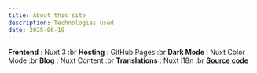 ```yaml
---
title: About this site
description: Technologies used
date: 2025-06-19
---
```


**Frontend** : Nuxt 3 :br **Hosting** : GitHub Pages :br **Dark Mode** : Nuxt Color Mode :br **Blog** : Nuxt Content :br **Translations** : Nuxt i18n :br [**Source code**](https://github.com/y-l-g/y-l-g.github.io)
